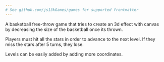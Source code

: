 ```yaml
---
# See github.com/js13kGames/games for supported frontmatter
---
```

A basketball free-throw game that tries to create an 3d effect with canvas by decreasing the size of the basketball once its thrown.  

Players must hit all the stars in order to advance to the next level.  If they miss the stars after 5 turns, they lose.  

Levels can be easily added by adding more coordinates.